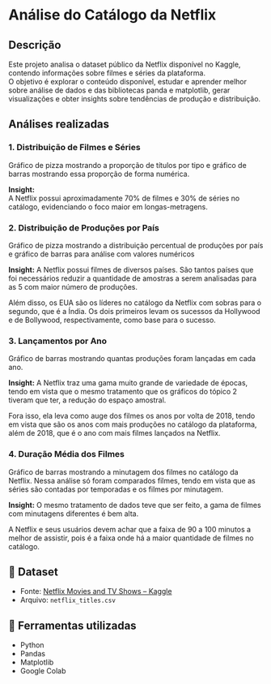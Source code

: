 # Análise do Catálogo da Netflix

## Descrição
Este projeto analisa o dataset público da Netflix disponível no Kaggle, contendo informações sobre filmes e séries da plataforma.  
O objetivo é explorar o conteúdo disponível, estudar e aprender melhor sobre análise de dados e das bibliotecas panda e matplotlib, gerar visualizações e obter insights sobre tendências de produção e distribuição.

## Análises realizadas

### 1. Distribuição de Filmes e Séries
Gráfico de pizza mostrando a proporção de títulos por tipo e gráfico de barras mostrando essa proporção de forma numérica.

**Insight:**  
A Netflix possui aproximadamente 70% de filmes e 30% de séries no catálogo, evidenciando o foco maior em longas-metragens.

### 2. Distribuição de Produções por País
Gráfico de pizza mostrando a distribuição percentual de produções por país e gráfico de barras para análise com valores numéricos

**Insight:**
A Netflix possui filmes de diversos países. São tantos países que foi necessários reduzir a quantidade de amostras a serem analisadas para as 5 com maior número de produções.

Além disso, os EUA são os líderes no catálogo da Netflix com sobras para o segundo, que é a Índia. Os dois primeiros levam os sucessos da Hollywood e de Bollywood, respectivamente, como base para o sucesso.

### 3. Lançamentos por Ano
Gráfico de barras mostrando quantas produções foram lançadas em cada ano.

**Insight:**
A Netflix traz uma gama muito grande de variedade de épocas, tendo em vista que o mesmo tratamento que os gráficos do tópico 2 tiveram que ter, a redução do espaço amostral.

Fora isso, ela leva como auge dos filmes os anos por volta de 2018, tendo em vista que são os anos com mais produções no catálogo da plataforma, além de 2018, que é o ano com mais filmes lançados na Netflix.

### 4. Duração Média dos Filmes
Gráfico de barras mostrando a minutagem dos filmes no catálogo da Netflix. Nessa análise só foram comparados filmes, tendo em vista que as séries são contadas por temporadas e os filmes por minutagem.

**Insight:**
O mesmo tratamento de dados teve que ser feito, a gama de filmes com minutagens diferentes é bem alta.

A Netflix e seus usuários devem achar que a faixa de 90 a 100 minutos a melhor de assistir, pois é a faixa onde há a maior quantidade de filmes no catálogo.

## 📎 Dataset
- Fonte: [Netflix Movies and TV Shows – Kaggle](https://www.kaggle.com/datasets/shivamb/netflix-shows)
- Arquivo: `netflix_titles.csv`

## 🧰 Ferramentas utilizadas
- Python  
- Pandas  
- Matplotlib  
- Google Colab

